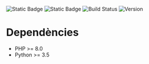 ![Static Badge](https://img.shields.io/badge/diblio-4A68A0?style=flat) ![Static Badge](https://img.shields.io/badge/bibliodigital-4A68A0?style=flat) ![Build Status](https://img.shields.io/badge/build-passing-brightgreen) ![Version](https://img.shields.io/github/v/release/USER/REPO)


# Dependències
- PHP >= 8.0
- Python >= 3.5 

